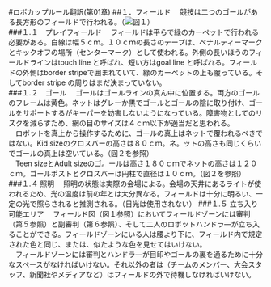 #ロボカップルール翻訳(第01章)
##１．フィールド
　競技は二つのゴールがある長方形のフィールドで行われる。（![図１](Image)）  
###１.１　プレイフィールド
　フィールドは平らで緑のカーペットで行われる必要がある。白線は幅５ｃｍ。１０ｃｍの長さのテープは、ペナルティーマークとキックオフの場所（センターマーク）として使われる。外側の長いほうのフィールドラインはtouch line と呼ばれ、短い方はgoal line と呼ばれる。フィールドの外側はborder stripeで囲まれていて、緑のカーペットの上も覆っている。そしてborder stripe の周りはまだ決まっていない。  
###１.２　ゴール
　ゴールはゴールラインの真ん中に位置する。両方のゴールのフレームは黄色。ネットはグレーか黒でゴールとゴールの陰に取り付け、ゴールをサポートするがキーパーを妨害しないようになっている。障害物としてのリスクを減らすため、網の目のサイズは４ｃｍ以下が適当だと思われる。  
　ロボットを真上から操作するために、ゴールの真上はネットで覆われるべきではない。Kid sizeのクロスバーの高さは８０ｃｍ。ネ。ットの高さも同じくらいでゴールの真上は空いている。（図２を参照）  
　Teen sizeとAdult sizeのゴ。ールは高さ１８０ｃｍでネットの高さは１２０ｃｍ。ゴールポストとクロスバーは円柱で直径は１０ｃｍ。（図２を参照）  
###１.４ 照明
　照明の状態は実際の会場による。会場の天井にあるライトが使われるため、光の温度は前の年とは大分異なる。フィールドは十分に明るい、一定の光で照らされると推測される。（日光は使用されない）
###１.５ 立ち入り可能エリア
　フィールド図（図１参照）においてフィールドゾーンには審判（第５参照）と副審判（第６参照）、そして二人のロボットハンドラ―が立ち入ることができる。フィールドゾーンにいる人は腰より下に、フィールド内で規定された色と同じ、または、似たような色を見せてはいけない。  
　フィールドゾーンには審判とハンドラ―が目印やゴールの裏を通るために十分なスペースがなければいけない。それ以外の者は（チームのメンバー、大会スタッフ、新聞社やメディアなど）はフィールドの外で待機しなければいけない。
